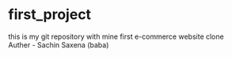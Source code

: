 # first_project
this is my git repository with mine first e-commerce website clone
<br>
Auther - Sachin Saxena (baba)
